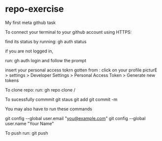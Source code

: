# repo-exercise
My first meta github task

To connect your terminal to your github account using HTTPS:

find its status by running: gh auth status

if you are not logged in,

run: gh auth login and follow the prompt

insert your personal access tokrn gotten from :
click on your profile picturE >  settings >  Developer Settings > Personal Access Token > Generate new tokens

To clone repo: 
run: gh repo clone <Username>/<Repository-name>

To sucessfully commmit
git staus
git add
git commit -m

You may also have to run these commands

 git config --global user.email "you@example.com"
 git config --global user.name "Your Name"

To push
run: git push
